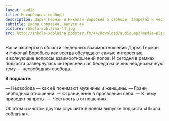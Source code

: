 ```yaml
---
layout: audio
title: Несвободная свобода
description: Дарья Герман и Николай Воробьев о свободе, запретах и честных отношениях в новом выпуске подкаста «Школа соблазна».
subtitle: Школа Соблазна, выпуск 44
picture: shkola-soblazna-44.jpg
src: http://shkola-soblazna.podster.fm/44/download/audio.mp3?media=player
---
```


Наши эксперты в области гендерных взаимоотношений Дарья Герман и Николай Воробьев как всегда обсуждают самые интересные и волнующие вопросы взаимоотношений полов. И сегодня в рамках подкаста развернулась интереснейшая беседа на очень неоднозначную тему — несвободная свобода.

**В подкасте:**

— Несвобода — как её понимают мужчины и женщины.
— Грани свободных отношений.
— Ограничение в проявлении себя.
— К чему приводят запреты.
— Честность в отношениях. 

Об этом и многом другом слушайте в новом выпуске подкаста «Школа соблазна».
